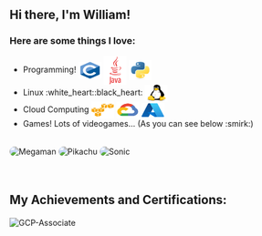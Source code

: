 ## Hi there, I'm William! <br>
### Here are some things I love:
<div>
  <ul>
    <li> 
      Programming! 
      <img align="center" height="30" width="40" src="https://raw.githubusercontent.com/devicons/devicon/master/icons/c/c-original.svg">
      <img align="center" height="50" width="40" src="https://raw.githubusercontent.com/devicons/devicon/master/icons/java/java-plain-wordmark.svg">
      <img align="center" height="35" width="40" src="https://raw.githubusercontent.com/devicons/devicon/master/icons/python/python-original.svg">
    </li>
    <li>
      Linux :white_heart::black_heart:
      <img align="center" height="30" width="40" src="https://raw.githubusercontent.com/devicons/devicon/master/icons/linux/linux-original.svg">
    </li>
    <li>
      Cloud Computing
      <img align="center" height="30" width="40" src="https://raw.githubusercontent.com/devicons/devicon/master/icons/amazonwebservices/amazonwebservices-original.svg">
      <img align="center" height="30" width="40" src="https://raw.githubusercontent.com/devicons/devicon/master/icons/googlecloud/googlecloud-original.svg">
      <img align="center" height="26" width="40" src="https://raw.githubusercontent.com/devicons/devicon/master/icons/azure/azure-original.svg">
    </li>
    <li>
      Games! Lots of videogames... (As you can see below :smirk:)
    </li>
  </ul>
</div>

<div style="display: inline_block"><br>
  <img align="center" alt="Megaman" height="150" style="border-radius:50px;" src="https://media.discordapp.net/attachments/546839066273120277/1064811853982744667/megamen-animacao.gif">
  <img align="center" alt="Pikachu" height="150" style="border-radius:50px;" src="https://media.discordapp.net/attachments/546839066273120277/1064800824678678528/pikachu-running.gif">
  <img align="center" alt="Sonic" height="150" width="130" style="border-radius:50px;" src="https://media.discordapp.net/attachments/546839066273120277/1064812411439288400/sonic-running.gif">
</div> <br><br>

## My Achievements and Certifications:

<div>
  <img align="center" alt="GCP-Associate" src="https://api.accredible.com/v1/frontend/credential_website_embed_image/badge/66412248">
</div>

